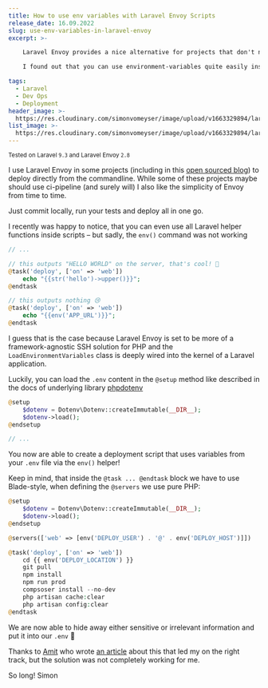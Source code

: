 ```yaml
---
title: How to use env variables with Laravel Envoy Scripts
release_date: 16.09.2022
slug: use-env-variables-in-laravel-envoy
excerpt: >-

    Laravel Envoy provides a nice alternative for projects that don't need or can have a push to deploy setup.

    I found out that you can use environment-variables quite easily inside tasks.

tags:
  - Laravel
  - Dev Ops
  - Deployment
header_image: >-
  https://res.cloudinary.com/simonvomeyser/image/upload/v1663329894/laravel-envoy/laravel-enovy.png
list_image: >-
  https://res.cloudinary.com/simonvomeyser/image/upload/v1663329894/laravel-envoy/laravel-enovy.png
---
```

<small>Tested on Laravel `9.3` and Laravel Envoy `2.8`</small>

I use Laravel Envoy in some projects (including in this [open sourced blog](https://github.com/simonvomeyser/simple-web-dev)) to deploy directly from the commandline. While some of these projects maybe should use ci-pipeline (and surely will) I also like the simplicity of Envoy from time to time. 

Just commit locally, run your tests and deploy all in one go.

I recently was happy to notice, that you can even use all Laravel helper functions inside scripts – but sadly, the `env()` command was not working

<div v-pre>

```php
// ...

// this outputs "HELLO WORLD" on the server, that's cool! 🙂
@task('deploy', ['on' => 'web'])
    echo "{{str('hello')->upper()}}";
@endtask

// this outputs nothing 😢
@task('deploy', ['on' => 'web'])
    echo "{{env('APP_URL')}}";
@endtask

```

</div>

I guess that is the case because Laravel Envoy is set to be more of a framework-agnostic SSH solution for PHP and the `LoadEnvironmentVariables` class is deeply wired into the kernel of a Laravel application.

Luckily, you can load the `.env` content in the `@setup` method like described in the docs of underlying library [phpdotenv](https://github.com/vlucas/phpdotenv)

<div v-pre>

```php
@setup
    $dotenv = Dotenv\Dotenv::createImmutable(__DIR__);
    $dotenv->load();
@endsetup

// ...
```

</div>

You now are able to create a deployment script that uses variables from your `.env` file via the `env()` helper!

Keep in mind, that inside the `@task ... @endtask` block we have to use Blade-style, when defining the `@servers` we use pure PHP:

<div v-pre>

```php
@setup
    $dotenv = Dotenv\Dotenv::createImmutable(__DIR__);
    $dotenv->load();
@endsetup

@servers(['web' => [env('DEPLOY_USER') . '@' . env('DEPLOY_HOST')]])

@task('deploy', ['on' => 'web'])
    cd {{ env('DEPLOY_LOCATION') }}
    git pull
    npm install
    npm run prod
    compsoser install --no-dev
    php artisan cache:clear
    php artisan config:clear
@endtask
```

</div>

We are now able to hide away either sensitive or irrelevant information and put it into our `.env` 🎉

Thanks to [Amit](https://twitter.com/amit_merchant) who wrote [an article](https://www.amitmerchant.com/how-to-use-env-in-laravel-envoy/) about this that led my on the right track, but the solution was not completely working for me.

So long! 
Simon
